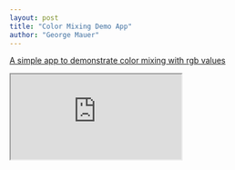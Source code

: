 ```yaml
--- 
layout: post
title: "Color Mixing Demo App"
author: "George Mauer"
---
```


[A simple app to demonstrate color mixing with rgb values](http://togakangaroo.github.io/color-mixing/)

<iframe src="http://togakangaroo.github.io/color-mixing/" style="width: 100%, height: 30em"/>